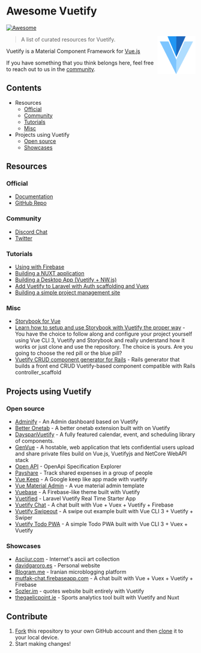 # Awesome Vuetify
[![Awesome](https://awesome.re/badge.svg)](https://awesome.re)

[<img src="logo.png" align="right" width="101">](https://vuetifyjs.com)

> A list of curated resources for Vuetify.

Vuetify is a Material Component Framework for [Vue.js](https://vuejs.org/)

If you have something that you think belongs here, feel free to reach out to us in the [community](#community).

## Contents
- Resources
  - [Official](#official)
  - [Community](#community)
  - [Tutorials](#tutorials)
  - [Misc](#misc)
- Projects using Vuetify
  - [Open source](#open-source)
  - [Showcases](#showcases)

## Resources

### Official
- [Documentation](https://vuetifyjs.com)
- [GitHub Repo](https://github.com/vuetifyjs/vuetify)

### Community
- [Discord Chat](https://chat.vuetifyjs.com)
- [Twitter](https://twitter.com/vuetifyjs)

### Tutorials
- [Using with Firebase](https://www.youtube.com/watch?v=dIkPb8krORU)
- [Building a NUXT application](https://www.youtube.com/watch?v=vVVgB5fZJy0)
- [Building a Desktop App (Vuetify + NW.js)](https://www.youtube.com/playlist?list=PLmJs3lfUmCdT9MyG60Oo6HM7xAn79vwZ0)
- [Add Vuetify to Laravel with Auth scaffolding and Vuex](https://medium.com/@sergiturbadenas/step-by-step-tutorial-to-add-vuetify-to-laravel-with-scaffolding-auth-and-vuex-ac3f5a875bc5)
- [Building a simple project management site](https://www.youtube.com/watch?v=2uZYKcKHgU0&list=PL4cUxeGkcC9g0MQZfHwKcuB0Yswgb3gA5)

### Misc
- [Storybook for Vue](https://github.com/white-rabbit-japan/vuetify-storyboard-boilerplate)
- [Learn how to setup and use Storybook with Vuetify the proper way](https://github.com/nidkil/vuetify-with-storybook) - You have the choice to follow along and configure your project yourself using Vue CLI 3, Vuetify and Storybook and really understand how it works or just clone and use the repository. The choice is yours. Are you going to choose the red pill or the blue pill?
- [Vuetify CRUD component generator for Rails](https://gitlab.com/cmrd-senya/vue_crud-generator) - Rails generator that builds a front end CRUD Vuetify-based component compatible with Rails controller_scaffold

## Projects using Vuetify

### Open source
- [Adminify](https://github.com/topfullstack/adminify) - An Admin dashboard based on Vuetify
- [Better Onetab](https://github.com/cnwangjie/better-onetab) - A better onetab extension built with on Vuetify
- [DayspanVuetify](https://github.com/ClickerMonkey/dayspan-vuetify) - A fully featured calendar, event, and scheduling library of components.
- [GenVue](https://github.com/herbat73/GenVue) - A hostable, web application that lets confidential users upload and share private files build on Vue.js, Vuetifyjs and NetCore WebAPI stack
- [Open API](https://darosh.github.io/oax/#/) - OpenApi Specification Explorer
- [Payshare](https://github.com/cb109/payshare) - Track shared expenses in a group of people
- [Vue Keep](https://github.com/IanLuan/vue-keep) - A Google keep like app made with vuetify
- [Vue Material Admin](https://github.com/tookit/vue-material-admin) - A vue material admin template
- [Vuebase](https://github.com/nasirouwagana/vuebase) - A Firebase-like theme built with Vuetify
- [Vuetified](https://github.com/codeitlikemiley/vuetified) - Laravel Vuetify Real Time Starter App
- [Vuetify Chat](https://github.com/berksaribas/vuetify-chat) - A chat built with Vue + Vuex + Vuetify + Firebase
- [Vuetify Swipeout](https://github.com/davidgaroro/vuetify-swipeout) - A swipe out example built with Vue CLI 3 + Vuetify + Swiper
- [Vuetify Todo PWA](https://github.com/davidgaroro/vuetify-todo-pwa) - A simple Todo PWA built with Vue CLI 3 + Vuex + Vuetify

### Showcases
- [Asciiur.com](https://www.asciiur.com) - Internet's ascii art collection
- [davidgaroro.es](https://davidgaroro.es) - Personal website
- [Blogram.me](https://blogram.me) - Iranian microblogging platform
- [mutfak-chat.firebaseapp.com](https://mutfak-chat.firebaseapp.com/) - A chat built with Vue + Vuex + Vuetify + Firebase
- [Sozler.im](https://www.sozler.im) - quotes website built entirely with Vuetify
- [thegaelicpoint.ie](https://thegaelicpoint.ie/) - Sports analytics tool built with Vuetify and Nuxt

## Contribute

1. [Fork](https://help.github.com/articles/fork-a-repo/) this repository to your own GitHub account and then [clone](https://help.github.com/articles/cloning-a-repository/) it to your local device.
2. Start making changes!
